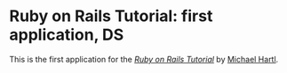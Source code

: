 # Ruby on Rails Tutorial: first application, DS

This is the first application for the
[*Ruby on Rails Tutorial*](http://railstutorial.org/)
by [Michael Hartl](http://michaelhartl.com/).